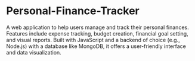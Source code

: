 # Personal-Finance-Tracker
A web application to help users manage and track their personal finances. Features include expense tracking, budget creation, financial goal setting, and visual reports. Built with JavaScript and a backend of choice (e.g., Node.js) with a database like MongoDB, it offers a user-friendly interface and data visualization.
